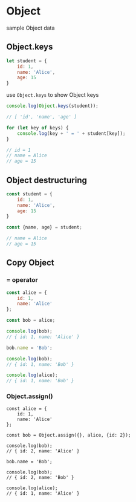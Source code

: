 # Object

sample Object data

## Object.keys

```javascript
let student = {
    id: 1,
    name: 'Alice',
    age: 15
}
```

use `Object.keys` to show Object keys

```javascript
console.log(Object.keys(student));

// [ 'id', 'name', 'age' ]

for (let key of keys) {
    console.log(key + ' = ' + student[key]);
}

// id = 1
// name = Alice
// age = 15
```

## Object destructuring

```javascript
const student = {
    id: 1,
    name: 'Alice',
    age: 15
}

const {name, age} = student;

// name = Alice
// age = 15
```

## Copy Object

### = operator

```javascript
const alice = {
    id: 1,
    name: 'Alice'
};

const bob = alice;

console.log(bob);
// { id: 1, name: 'Alice' }

bob.name = 'Bob';

console.log(bob);
// { id: 1, name: 'Bob' }

console.log(alice);
// { id: 1, name: 'Bob' }
```

### Object.assign()

```javacript
const alice = {
    id: 1,
    name: 'Alice'
};

const bob = Object.assign({}, alice, {id: 2});

console.log(bob);
// { id: 2, name: 'Alice' }

bob.name = 'Bob';

console.log(bob);
// { id: 2, name: 'Bob' }

console.log(alice);
// { id: 1, name: 'Alice' }
```
